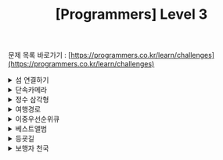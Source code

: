 ﻿---
toc: true
title:  "[Programmers] Level 3"
last_modified_at:   2020-09-27
categories : PS2020
excerpt: "2주차"
image: "/images/programmers.png"
sitemap :
  changefreq : weekly
  priority : 1.0
use_math: true
---
문제 목록 바로가기 : [https://programmers.co.kr/learn/challenges](https://programmers.co.kr/learn/challenges)<br>

<!-- 섬 연결하기 -->
<details>
<summary>섬 연결하기</summary>
<div markdown="1">
Link : [https://programmers.co.kr/learn/courses/30/lessons/42861](https://programmers.co.kr/learn/courses/30/lessons/42861)<br>

### solution
<script src="https://gist.github.com/yooniversal/cabdd2976031ec7c206622a997b78ab4.js"></script>

그냥 크루스칼로 풀면 되지 않을까? 라고 시작했는데 모든 섬의 경로를 더할 방법을 떠올리기가 힘들었다.<br>
결론적으로는 최소 스패닝 트리(MST)를 이용했다.<br>
[BOJ 1922: 네트워크 연결](https://www.acmicpc.net/problem/1922)과 같은 문제.

</div>
</details>

<!-- 단속카메라 -->
<details>
<summary>단속카메라</summary>
<div markdown="1">
Link : [https://programmers.co.kr/learn/courses/30/lessons/42884](https://programmers.co.kr/learn/courses/30/lessons/42884)<br>

### solution
<script src="https://gist.github.com/yooniversal/300f400477f0cadc6d1ac73bfce06721.js"></script>

**union-find**로 해결했다. 되게 간단해 보였지만 머리를 좀 굴려야 했다..<br>
대부분 스위핑 문제가 그렇듯이 시작점과 끝점을 분리해서 정렬하고 시작한다.<br>
시작점만 연달아 나온다면 같은 집합으로 묶는다.<br>
끝점이 나온다면 그 점이 속한 집합이 체크되지 않았다는 가정하에<br>
해당되는 집합을 체크하고 답을 +1, 부모를 초기화한다.

</div>
</details>

<!-- 정수 삼각형 -->
<details>
<summary>정수 삼각형</summary>
<div markdown="1">
Link : [https://programmers.co.kr/learn/courses/30/lessons/43105](https://programmers.co.kr/learn/courses/30/lessons/43105)<br>

### solution
<script src="https://gist.github.com/yooniversal/0ce485b76277aa1004677999b6489d73.js"></script>

현재 위치가 $$(x, y)$$라면 대각선 왼쪽, 오른쪽은 각각 $$(x+1, y), (x+1, y+1)$$이다.<br>
점화식은 다음과 같다.<br>
$$f(x, y) = max(f(x+1, y), f(x+1, y+1)) + triangle[x][y]$$

</div>
</details>

<!-- 여행경로 -->
<details>
<summary>여행경로</summary>
<div markdown="1">
Link : [https://programmers.co.kr/learn/courses/30/lessons/43164](https://programmers.co.kr/learn/courses/30/lessons/43164)<br>

### solution
<script src="https://gist.github.com/yooniversal/2355389c650534a4c4dd82659ed3d3ed.js"></script>

맵을 사용하면서 조금 난잡해진 감이 있지만.. 그래도 어떻게 비비다보니 통과했다.<br>
일단 모든 공항이 문자열이므로 이 문자열 자체만으로는 인덱스로 활용할 수가 없어서 맵을 이용했다.<br>
모든 티켓을 사용하는게 목적이므로 티켓에 적힌 공항 정보를 숫자로 매핑시키고 서로 연결한 후<br>
DFS를 통해 모든 이웃으로 이동하도록 했다.<br>
처음에 `visited(chk)`를 공항 넘버로 각각 설정했는데 자꾸 오류가 떴었다. ㅠㅠ<br>
같은 정보가 든 티켓이 들어있을 수 있기 때문에 그렇다고 한다. 때문에 `chk[공항넘버][티켓넘버]`로 설정했다.

</div>
</details>

<!-- 이중우선순위큐 -->
<details>
<summary>이중우선순위큐</summary>
<div markdown="1">
Link : [https://programmers.co.kr/learn/courses/30/lessons/42628](https://programmers.co.kr/learn/courses/30/lessons/42628)<br>

### solution
<script src="https://gist.github.com/yooniversal/3c76fc89af8521aad5f35b61dff203ce.js"></script>

특정 숫자를 삽입, 최대/최솟값 삭제 등의 쿼리를 처리하면 되는 문제.<br>
최대/최솟값을 O(1)만에 찾고 삭제할 수 있으려면 정렬된 상태로 유지해야 한다.<br>
들어오는 값을 이분 탐색해서 넣든 들어올 때마다 정렬을 하든 상관없다.<br>
정렬된 상태만 유지한다면 상관없으므로 **set**을 이용해 풀었다.

</div>
</details>

<!-- 베스트앨범 -->
<details>
<summary>베스트앨범</summary>
<div markdown="1">
Link : [https://programmers.co.kr/learn/courses/30/lessons/42579](https://programmers.co.kr/learn/courses/30/lessons/42579)<br>

### solution
<script src="https://gist.github.com/yooniversal/a84d26dd107bfa4f064e8f70ddd92a00.js"></script>

주어진 조건에 맞춰서 정렬을 해서 앨범당 2곡을 담으면 된다.<br>
크게 설명할게 없는 문제.

</div>
</details>

<!-- 등굣길 -->
<details>
<summary>등굣길</summary>
<div markdown="1">
Link : [https://programmers.co.kr/learn/courses/30/lessons/42898](https://programmers.co.kr/learn/courses/30/lessons/42898)<br>

### solution
<script src="https://gist.github.com/yooniversal/b90cee63fb8c45936dd348545dc69e09.js"></script>

단순한 DP 문제다.<br>
이동 가능한 방향, 이동 불가능한 위치들이 정의 돼있으므로<br>
이에 맞춰 이동 가능한 모든 방향을 탐색한다.<br>
범위에서 벗어나는지도 꼭 체크해주자.

</div>
</details>

<!-- 보행자 천국 -->
<details>
<summary>보행자 천국</summary>
<div markdown="1">
Link : [https://programmers.co.kr/learn/courses/30/lessons/1832](https://programmers.co.kr/learn/courses/30/lessons/1832)<br>

### solution
<script src="https://gist.github.com/yooniversal/8a59f46d950cd69ee03ddddc225fd7b7.js"></script>

현재 위치에 해당되는 값이 2일 때 이전에 향했던 방향을 고려해주면 된다.<br>
이 부분만 제외한다면 간단한 DP문제다. 인자가 3개가 되는게 포인트.

</div>
</details>

<script src="https://utteranc.es/client.js"
        repo="yooniversal/blog-comments"
        issue-term="pathname"
        theme="github-light"
        crossorigin="anonymous"
        async>
</script>
